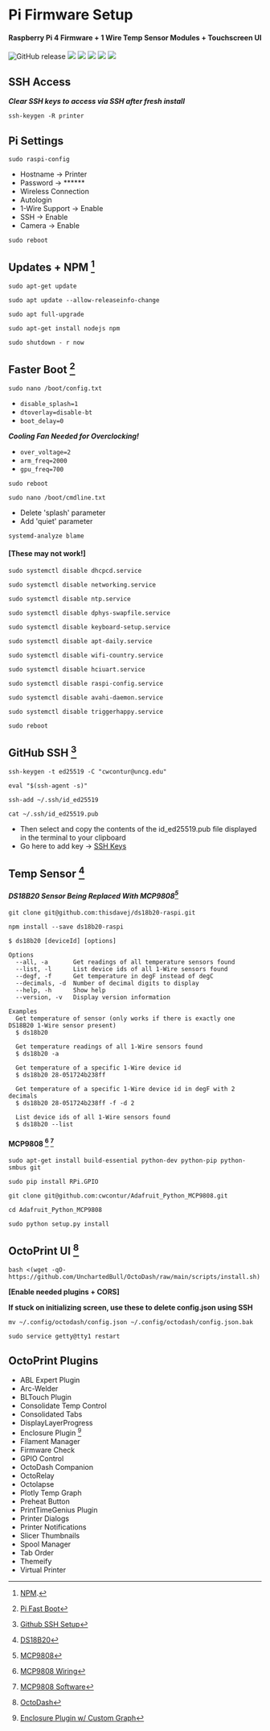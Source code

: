 # Pi Firmware Setup
#### Raspberry Pi 4 Firmware + 1 Wire Temp Sensor Modules + Touchscreen UI
<img src="https://img.shields.io/badge/-Contursi-blue" alt="GitHub release"/> <img src="https://awesome.re/badge.svg"> <img src="https://img.shields.io/github/license/cwcontur/Contursi-Raspi-OctoPrint-Firmware"> <img src="https://img.shields.io/github/v/release/cwcontur/Contursi-Raspi-OctoPrint-Firmware?color=yellow&include_prereleases"> <img src="https://img.shields.io/npm/v/npm?color=red"> <img src="https://img.shields.io/github/commit-activity/m/cwcontur/Contursi-Raspi-OctoPrint-Firmware?color=Green">

## SSH Access
***Clear SSH keys to access via SSH after fresh install***
```
ssh-keygen -R printer
```
## Pi Settings
```
sudo raspi-config
```
- Hostname -> Printer
- Password -> ******
- Wireless Connection
- Autologin
- 1-Wire Support -> Enable
- SSH -> Enable
- Camera -> Enable

```
sudo reboot
```

## Updates + NPM [^1]
```
sudo apt-get update
```
```
sudo apt update --allow-releaseinfo-change
```
```
sudo apt full-upgrade
```
```
sudo apt-get install nodejs npm
``` 
```
sudo shutdown - r now
```

[^1]:[NPM](https://www.npmjs.com/package/raspberry).

## Faster Boot [^2]
```
sudo nano /boot/config.txt
```
- `disable_splash=1`
- `dtoverlay=disable-bt`
- `boot_delay=0`

***Cooling Fan Needed for Overclocking!***
- `over_voltage=2`
- `arm_freq=2000`
- `gpu_freq=700`

```
sudo reboot
```

```
sudo nano /boot/cmdline.txt
```
- Delete 'splash' parameter
- Add 'quiet' parameter

```
systemd-analyze blame
```

#### **[These may not work!]**

```
sudo systemctl disable dhcpcd.service
```
```
sudo systemctl disable networking.service
```
```
sudo systemctl disable ntp.service
```
```
sudo systemctl disable dphys-swapfile.service
```
```
sudo systemctl disable keyboard-setup.service
```
```
sudo systemctl disable apt-daily.service
```
```
sudo systemctl disable wifi-country.service
```
```
sudo systemctl disable hciuart.service
```
```
sudo systemctl disable raspi-config.service
```
```
sudo systemctl disable avahi-daemon.service
```
```
sudo systemctl disable triggerhappy.service
```

```
sudo reboot
```

[^2]: [Pi Fast Boot](https://singleboardbytes.com/637/how-to-fast-boot-raspberry-pi.htm) 

## GitHub SSH [^3]
```
ssh-keygen -t ed25519 -C "cwcontur@uncg.edu"
```
```
eval "$(ssh-agent -s)"
```
```
ssh-add ~/.ssh/id_ed25519
```
```
cat ~/.ssh/id_ed25519.pub
```
- Then select and copy the contents of the id_ed25519.pub file
displayed in the terminal to your clipboard
- Go here to add key -> [SSH Keys](https://github.com/settings/keys)

[^3]: [Github SSH Setup](https://docs.github.com/en/authentication/connecting-to-github-with-ssh/generating-a-new-ssh-key-and-adding-it-to-the-ssh-agent) 

## Temp Sensor [^4]
#### ***DS18B20 Sensor Being Replaced With MCP9808[^6]***

[^6]: [MCP9808](https://github.com/fivdi/mcp9808-temperature-sensor)

```
git clone git@github.com:thisdavej/ds18b20-raspi.git
```
```
npm install --save ds18b20-raspi
```
```
$ ds18b20 [deviceId] [options]

Options
  --all, -a       Get readings of all temperature sensors found
  --list, -l      List device ids of all 1-Wire sensors found
  --degf, -f      Get temperature in degF instead of degC
  --decimals, -d  Number of decimal digits to display
  --help, -h      Show help
  --version, -v   Display version information

Examples
  Get temperature of sensor (only works if there is exactly one DS18B20 1-Wire sensor present)
  $ ds18b20

  Get temperature readings of all 1-Wire sensors found
  $ ds18b20 -a

  Get temperature of a specific 1-Wire device id
  $ ds18b20 28-051724b238ff

  Get temperature of a specific 1-Wire device id in degF with 2 decimals
  $ ds18b20 28-051724b238ff -f -d 2

  List device ids of all 1-Wire sensors found
  $ ds18b20 --list
```

#### MCP9808 [^7] [^8]

```
sudo apt-get install build-essential python-dev python-pip python-smbus git
```

```
sudo pip install RPi.GPIO
```
```
git clone git@github.com:cwcontur/Adafruit_Python_MCP9808.git
```
```
cd Adafruit_Python_MCP9808
```
```
sudo python setup.py install
```

[^7]: [MCP9808 Wiring](https://learn.adafruit.com/mcp9808-temperature-sensor-python-library/hardware)
[^8]: [MCP9808 Software](https://learn.adafruit.com/mcp9808-temperature-sensor-python-library/software)
[^4]: [DS18B20](https://github.com/thisdavej/ds18b20-raspi) 

## OctoPrint UI [^5]
```
bash <(wget -qO- https://github.com/UnchartedBull/OctoDash/raw/main/scripts/install.sh)
```

**[Enable needed plugins + CORS]**

**If stuck on initializing screen, use these to delete config.json using SSH**
```
mv ~/.config/octodash/config.json ~/.config/octodash/config.json.bak
```
```
sudo service getty@tty1 restart
```

[^5]: [OctoDash](https://github.com/UnchartedBull/OctoDash) 

## OctoPrint Plugins
- ABL Expert Plugin
- Arc-Welder
- BLTouch Plugin
- Consolidate Temp Control
- Consolidated Tabs
- DisplayLayerProgress
- Enclosure Plugin [^10]
- Filament Manager
- Firmware Check
- GPIO Control
- OctoDash Companion
- OctoRelay
- Octolapse
- Plotly Temp Graph
- Preheat Button
- PrintTimeGenius Plugin
- Printer Dialogs
- Printer Notifications
- Slicer Thumbnails
- Spool Manager
- Tab Order
- Themeify
- Virtual Printer

[^10]: [Enclosure Plugin w/ Custom Graph](https://github.com/Dak0r/OctoPrint-Enclosure-with-Custom-Graphs)
